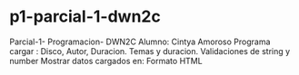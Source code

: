 # p1-parcial-1-dwn2c
Parcial-1- Programacion- DWN2C
Alumno:
Cintya Amoroso
Programa cargar : Disco, Autor, Duracion. Temas y duracion.
Validaciones de string y number
Mostrar datos cargados en:
Formato HTML 
